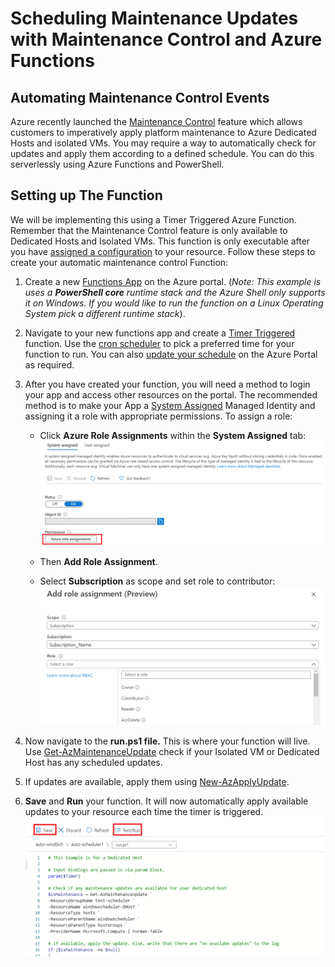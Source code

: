 # Scheduling Maintenance Updates with Maintenance Control and Azure Functions

## Automating Maintenance Control Events

Azure recently launched the [Maintenance Control](https://docs.microsoft.com/azure/virtual-machines/maintenance-control) feature which allows customers to imperatively apply platform maintenance to Azure Dedicated Hosts and isolated VMs. You may require a way to automatically check for updates and apply them according to a defined schedule. You can do this serverlessly using Azure Functions and PowerShell.


## Setting up The Function 

We will be implementing this using a Timer Triggered Azure Function. Remember that the Maintenance Control feature is only available to Dedicated Hosts and Isolated VMs. This function is only executable after you have [assigned a configuration](https://docs.microsoft.com/azure/virtual-machines/maintenance-control-powershell#assign-the-configuration) to your resource. Follow these steps to create your automatic maintenance control Function:


1. Create a new [Functions App](https://docs.microsoft.com/azure/azure-functions/functions-create-scheduled-function) on the Azure portal. (_Note: This example is uses a **PowerShell core** runtime stack and the Azure Shell only supports it on Windows. If you would like to run the function on a Linux Operating System pick a different runtime stack_).


1. Navigate to your new functions app and create a [Timer Triggered](https://docs.microsoft.com/azure/azure-functions/functions-create-scheduled-function#create-a-timer-triggered-function) function. Use the [cron scheduler](https://docs.microsoft.com/azure/azure-functions/functions-bindings-timer?tabs=csharp#ncrontab-expressions) to pick a preferred time for your function to run. You can also [update your schedule](https://docs.microsoft.com/azure/azure-functions/functions-create-scheduled-function#update-the-timer-schedule) on the Azure Portal as required.


1. After you have created your function, you will need a method to login your app and access other resources on the portal. The recommended method is to make your App a [System Assigned](https://docs.microsoft.com/azure/app-service/overview-managed-identity?tabs=dotnet) Managed Identity and assigning it a role with appropriate permissions. To assign a role:

   * Click **Azure Role Assignments** within the **System Assigned** tab:
     ![Add Identity](images/add_identity.png)

   * Then **Add Role Assignment**.

   * Select **Subscription** as scope and set role to contributor:
     ![Assign Role](images/assign_role.png)


1. Now navigate to the **run.ps1 file.** This is where your function will live. Use [Get-AzMaintenanceUpdate](https://docs.microsoft.com/azure/virtual-machines/maintenance-control-powershell#check-for-pending-updates) check if your Isolated VM or Dedicated Host has any scheduled updates.


1. If updates are available, apply them using [New-AzApplyUpdate](https://docs.microsoft.com/en-us/azure/virtual-machines/maintenance-control-powershell#apply-updates).

1. **Save** and **Run** your function. It will now automatically apply available updates to your resource each time the timer is triggered. ![Run Function](images/run_function.png)
